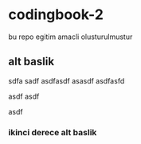 # codingbook-2
bu repo egitim amacli olusturulmustur 
## alt baslik 
sdfa
sadf
asdfasdf
asasdf
asdfasfd


asdf
asdf

asdf

### ikinci derece alt baslik
